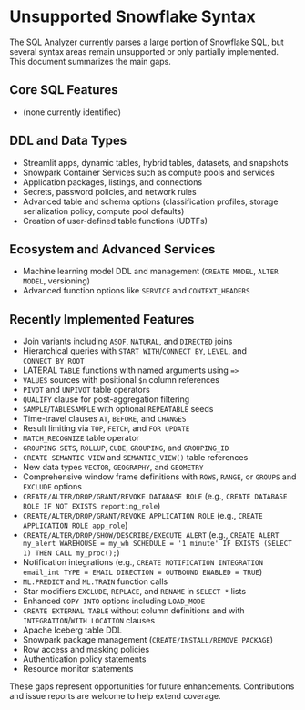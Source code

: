 # Unsupported Snowflake Syntax

The SQL Analyzer currently parses a large portion of Snowflake SQL, but several syntax areas remain unsupported or only partially implemented. This document summarizes the main gaps.

## Core SQL Features
- (none currently identified)

## DDL and Data Types
- Streamlit apps, dynamic tables, hybrid tables, datasets, and snapshots
- Snowpark Container Services such as compute pools and services
- Application packages, listings, and connections
- Secrets, password policies, and network rules
- Advanced table and schema options (classification profiles, storage serialization policy, compute pool defaults)
- Creation of user-defined table functions (UDTFs)

## Ecosystem and Advanced Services
- Machine learning model DDL and management (`CREATE MODEL`, `ALTER MODEL`, versioning)
- Advanced function options like `SERVICE` and `CONTEXT_HEADERS`

## Recently Implemented Features

- Join variants including `ASOF`, `NATURAL`, and `DIRECTED` joins
- Hierarchical queries with `START WITH`/`CONNECT BY`, `LEVEL`, and `CONNECT_BY_ROOT`
- LATERAL `TABLE` functions with named arguments using `=>`
- `VALUES` sources with positional `$n` column references
- `PIVOT` and `UNPIVOT` table operators
- `QUALIFY` clause for post-aggregation filtering
- `SAMPLE`/`TABLESAMPLE` with optional `REPEATABLE` seeds
- Time-travel clauses `AT`, `BEFORE`, and `CHANGES`
- Result limiting via `TOP`, `FETCH`, and `FOR UPDATE`
- `MATCH_RECOGNIZE` table operator
- `GROUPING SETS`, `ROLLUP`, `CUBE`, `GROUPING`, and `GROUPING_ID`
- `CREATE SEMANTIC VIEW` and `SEMANTIC_VIEW()` table references
- New data types `VECTOR`, `GEOGRAPHY`, and `GEOMETRY`
- Comprehensive window frame definitions with `ROWS`, `RANGE`, or `GROUPS` and `EXCLUDE` options
- `CREATE/ALTER/DROP/GRANT/REVOKE DATABASE ROLE` (e.g., `CREATE DATABASE ROLE IF NOT EXISTS reporting_role`)
- `CREATE/ALTER/DROP/GRANT/REVOKE APPLICATION ROLE` (e.g., `CREATE APPLICATION ROLE app_role`)
- `CREATE/ALTER/DROP/SHOW/DESCRIBE/EXECUTE ALERT` (e.g., `CREATE ALERT my_alert WAREHOUSE = my_wh SCHEDULE = '1 minute' IF EXISTS (SELECT 1) THEN CALL my_proc();`)
- Notification integrations (e.g., `CREATE NOTIFICATION INTEGRATION email_int TYPE = EMAIL DIRECTION = OUTBOUND ENABLED = TRUE`)
- `ML.PREDICT` and `ML.TRAIN` function calls
- Star modifiers `EXCLUDE`, `REPLACE`, and `RENAME` in `SELECT *` lists
- Enhanced `COPY INTO` options including `LOAD_MODE`
- `CREATE EXTERNAL TABLE` without column definitions and with `INTEGRATION`/`WITH LOCATION` clauses
- Apache Iceberg table DDL
- Snowpark package management (`CREATE/INSTALL/REMOVE PACKAGE`)
- Row access and masking policies
- Authentication policy statements
- Resource monitor statements

These gaps represent opportunities for future enhancements. Contributions and issue reports are welcome to help extend coverage.
